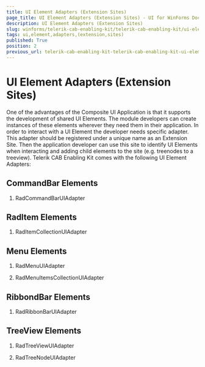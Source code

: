 ```yaml
---
title: UI Element Adapters (Extension Sites)
page_title: UI Element Adapters (Extension Sites) - UI for WinForms Documentation
description: UI Element Adapters (Extension Sites)
slug: winforms/telerik-cab-enabling-kit/telerik-cab-enabling-kit/ui-element-adapters-(extension-sites)
tags: ui,element,adapters,(extension,sites)
published: True
position: 2
previous_url: telerik-cab-enabling-kit-telerik-cab-enabling-kit-ui-element-adapters-(extension-sites)
---
```


# UI Element Adapters (Extension Sites)

One of the advantages of the Composite UI Application is that it supports the development of shared UI  Elements. The module developers can create instances of these elements wherever they need them in their application. In order to interact with a UI Element the developer needs specific adapter. This adapter should be registered under a unique name as an Extension Site. Then the application developer can use this site to identify UI Elements when interacting and adding child elements to the site (e.g. treenodes to a treeview). Telerik CAB Enabling Kit comes with the following UI Element Adapters:

## CommandBar Elements

1. RadCommandBarUIAdapter

## RadItem Elements

1. RadItemCollectionUIAdapter

## Menu Elements

1. RadMenuUIAdapter

1. RadMenuItemsCollectionUIAdapter

## RibbondBar Elements

1. RadRibbonBarUIAdapter

## TreeView Elements

1. RadTreeViewUIAdapter

1. RadTreeNodeUIAdapter

